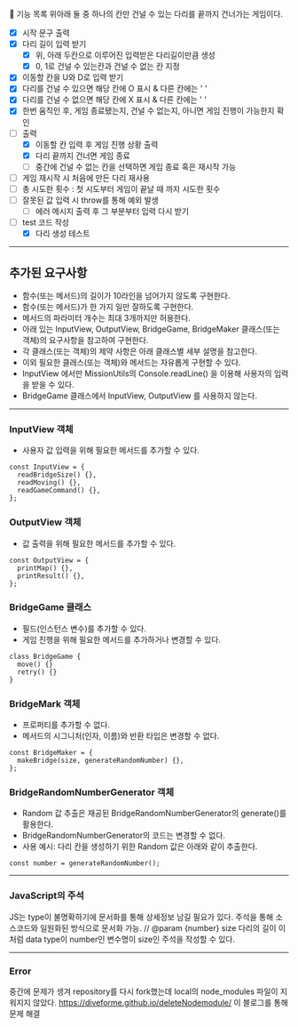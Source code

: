 🚀 기능 목록
위아래 둘 중 하나의 칸만 건널 수 있는 다리를 끝까지 건너가는 게임이다.

- [x] 시작 문구 출력
- [x] 다리 길이 입력 받기
  - [x] 위, 아래 두칸으로 이루어진 입력받은 다리길이만큼 생성
  - [x] 0, 1로 건널 수 있는칸과 건널 수 없는 칸 지정
- [x] 이동할 칸을 U와 D로 입력 받기
- [x] 다리를 건널 수 있으면 해당 칸에 O 표시 & 다른 칸에는 ' '
- [x] 다리를 건널 수 없으면 해당 칸에 X 표시 & 다른 칸에는 ' '
- [x] 한번 움직인 후, 게임 종료됐는지, 건널 수 없는지, 아니면 게임 진행이 가능한지 확인
- [ ] 출력
  - [x] 이동할 칸 입력 후 게임 진행 상황 출력
  - [x] 다리 끝까지 건너면 게임 종료
  - [ ] 중간에 건널 수 없는 칸을 선택하면 게임 종료 혹은 재시작 가능
- [ ] 게임 재시작 시 처음에 만든 다리 재사용
- [ ] 총 시도한 횟수 : 첫 시도부터 게임이 끝날 때 까지 시도한 횟수
- [ ] 잘못된 값 입력 시 throw를 통해 예외 발생
  - [ ] 에러 메시지 출력 후 그 부분부터 입력 다시 받기

- [ ] test 코드 작성
  - [x] 다리 생성 테스트
---

## 추가된 요구사항
- 함수(또는 메서드)의 길이가 10라인을 넘어가지 않도록 구현한다.
- 함수(또는 메서드)가 한 가지 일만 잘하도록 구현한다.
- 메서드의 파라미터 개수는 최대 3개까지만 허용한다.
- 아래 있는 InputView, OutputView, BridgeGame, BridgeMaker 클래스(또는 객체)의 요구사항을 참고하여 구현한다.
- 각 클래스(또는 객체)의 제약 사항은 아래 클래스별 세부 설명을 참고한다.
- 이외 필요한 클래스(또는 객체)와 메서드는 자유롭게 구현할 수 있다.
- InputView 에서만 MissionUtils의 Console.readLine() 을 이용해 사용자의 입력을 받을 수 있다.
- BridgeGame 클래스에서 InputView, OutputView 를 사용하지 않는다.

---
### InputView 객체
- 사용자 값 입력을 위해 필요한 메서드를 추가할 수 있다.
```
const InputView = {
  readBridgeSize() {},
  readMoving() {},
  readGameCommand() {},
};
```

### OutputView 객체
- 값 출력을 위해 필요한 메서드를 추가할 수 있다.
```
const OutputView = {
  printMap() {},
  printResult() {},
};
```

### BridgeGame 클래스
- 필드(인스턴스 변수)를 추가할 수 있다.
- 게임 진행을 위해 필요한 메서드를 추가하거나 변경할 수 있다.
```
class BridgeGame {
  move() {}
  retry() {}
}
```

### BridgeMark 객체
- 프로퍼티를 추가할 수 없다.
- 메서드의 시그니처(인자, 이름)와 반환 타입은 변경할 수 없다.
```
const BridgeMaker = {
  makeBridge(size, generateRandomNumber) {},
};
```

### BridgeRandomNumberGenerator 객체
- Random 값 추출은 재공된 BridgeRandomNumberGenerator의 generate()를 활용한다.
- BridgeRandomNumberGenerator의 코드는 변경할 수 없다.
- 사용 예시: 다리 칸을 생성하기 위한 Random 값은 아래와 같이 추출한다.
```
const number = generateRandomNumber();
```

---

### JavaScript의 주석
JS는 type이 불명확하기에 문서화를 통해 상세정보 남길 필요가 있다.
주석을 통해 소스코드와 일원화된 방식으로 문서화 가능.
// @param {number} size 다리의 길이
이처럼 data type이 number인 변수명이 size인 주석을 작성할 수 있다.

---

### Error
중간에 문제가 생겨 repository를 다시 fork했는데 local의 node_modules 파일이 지워지지 않았다.
https://diveforme.github.io/deleteNodemodule/
이 블로그를 통해 문제 해결